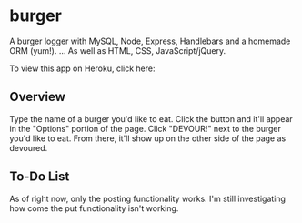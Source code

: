 # burger

A burger logger with MySQL, Node, Express, Handlebars and a homemade ORM (yum!).
... As well as HTML, CSS, JavaScript/jQuery.

To view this app on Heroku, click here:

<h2>Overview</h2>
Type the name of a burger you'd like to eat. Click the button and it'll appear in the "Options" portion of the page. Click "DEVOUR!" next to the burger you'd like to eat. From there, it'll show up on the other side of the page as devoured.

<h2>To-Do List</h2>
As of right now, only the posting functionality works. I'm still investigating how come the put functionality isn't working.
